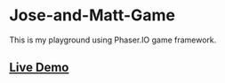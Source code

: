 # Jose-and-Matt-Game
This is my playground using Phaser.IO game framework.

## [Live Demo](http://joseandmatt.azurewebsites.net "Jose and Matt Game")
